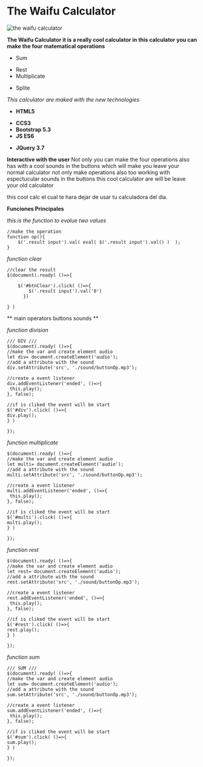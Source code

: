 # The Waifu Calculator 

![the waifu calculator](https://i.imgur.com/Fqyawnp.png)

**The Waifu Calculator it is a really cool calculator
in this calculator you can make the four matematical operations**

- Sum
* Rest
* Multiplicate
+ Splite


*This calculator are maked with the new technologies*

- **HTML5**
* **CCS3**
* **Bootstrap 5.3**
* **JS ES6**
+ **JQuery 3.7** 

**Interactive with the user**
Not only you can make the four operations also
has with a cool sounds in the buttons
which will make you leave your normal calculator
not only make operations also too 
working with espectucular sounds in the buttons
this cool calculator are will be leave your old calculator

this cool calc
el cual te hara dejar de usar tu calculadora del dia.

**Funciones Principales**

*this is the function to evalue two values*
```
//make the operation
function op(){
    $('.result input').val( eval( $('.result input').val() )  );
}
```

*function clear*
```
//clear the result
$(document).ready( ()=>{

    $('#btnClear').click( ()=>{
        $('.result input').val('0')
      })

} )
```
** main operators buttons sounds **

*function division*
```
/// DIV ///
$(document).ready( ()=>{
//make the var and create element audio
let div= document.createElement('audio');
//add a attribute with the sound
div.setAttribute('src', './sound/buttonOp.mp3');

//create a event listener
div.addEventListener('ended', ()=>{
 this.play();
}, false);

//if is cliked the event will be start
$('#div').click( ()=>{
div.play();
} )

});
```

*function multiplicate*
```
$(document).ready( ()=>{
//make the var and create element audio
let multi= document.createElement('audio');
//add a attribute with the sound
multi.setAttribute('src', './sound/buttonOp.mp3');

//create a event listener
multi.addEventListener('ended', ()=>{
 this.play();
}, false);

//if is cliked the event will be start
$('#multi').click( ()=>{
multi.play();
} )

});
```

*function rest*
```
$(document).ready( ()=>{
//make the var and create element audio
let rest= document.createElement('audio');
//add a attribute with the sound
rest.setAttribute('src', './sound/buttonOp.mp3');

//create a event listener
rest.addEventListener('ended', ()=>{
 this.play();
}, false);

//if is cliked the event will be start
$('#rest').click( ()=>{
rest.play();
} )

});

```

*function sum*
```
/// SUM ///
$(document).ready( ()=>{
//make the var and create element audio
let sum= document.createElement('audio');
//add a attribute with the sound
sum.setAttribute('src', './sound/buttonOp.mp3');

//create a event listener
sum.addEventListener('ended', ()=>{
 this.play();
}, false);

//if is cliked the event will be start
$('#sum').click( ()=>{
sum.play();
} )

});
```
